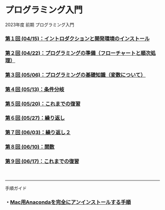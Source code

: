 # プログラミング入門

2023年度 前期 プログラミング入門

### [第１回 (04/15)：イントロダクションと開発環境のインストール](01/)

### [第２回 (04/22)：プログラミングの準備（フローチャートと順次処理）](02/)

### [第３回 (05/06)：プログラミングの基礎知識（変数について）](03/)

### [第４回 (05/13)：条件分岐](04/)

### [第５回 (05/20)：これまでの復習](05/)

### [第６回 (05/27)：繰り返し](06/)

### [第７回 (06/03)：繰り返し２](07/)

### [第８回 (06/10)：関数](08/)

### [第９回 (06/17)：これまでの復習](09/)

　

---

手順ガイド

### ・[Mac用Anacondaを完全にアンインストールする手順](anaconda-uninstall-macos/) 

